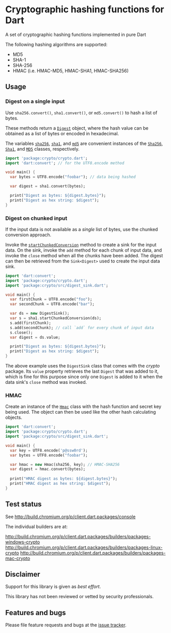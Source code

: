 # Cryptographic hashing functions for Dart

A set of cryptographic hashing functions implemented in pure Dart

The following hashing algorithms are supported:

* MD5
* SHA-1
* SHA-256
* HMAC (i.e. HMAC-MD5, HMAC-SHA1, HMAC-SHA256)

## Usage

### Digest on a single input

Use `sha256.convert()`, `sha1.convert()`, or `md5.convert()` to hash a
list of bytes.

These methods return a [`Digest`][Digest] object, where the hash value
can be obtained as a list of bytes or encoded in hexadecimal.

The variables [`sha256`][sha256], [`sha1`][sha1], and [`md5`][md5] are
convenient instances of the [`Sha256`][Sha256], [`Sha1`][Sha1], and
[`MD5`][MD5] classes, respectively.

```dart
import 'package:crypto/crypto.dart';
import 'dart:convert'; // for the UTF8.encode method

void main() {
  var bytes = UTF8.encode("foobar"); // data being hashed

  var digest = sha1.convert(bytes);

  print("Digest as bytes: ${digest.bytes}");
  print("Digest as hex string: $digest");
}
```

### Digest on chunked input

If the input data is not available as a _single_ list of bytes, use
the chunked conversion approach.

Invoke the [`startChunkedConversion`][startChunkedConversion] method
to create a sink for the input data. On the sink, invoke the `add`
method for each chunk of input data, and invoke the `close` method
when all the chunks have been added. The digest can then be retrieved
from the `Sink<Digest>` used to create the input data sink.

```dart
import 'dart:convert';
import 'package:crypto/crypto.dart';
import 'package:crypto/src/digest_sink.dart';

void main() {
  var firstChunk = UTF8.encode("foo");
  var secondChunk = UTF8.encode("bar");

  var ds = new DigestSink();
  var s = sha1.startChunkedConversion(ds);
  s.add(firstChunk);
  s.add(secondChunk); // call `add` for every chunk of input data
  s.close();
  var digest = ds.value;

  print("Digest as bytes: ${digest.bytes}");
  print("Digest as hex string: $digest");
}
```

The above example uses the `DigestSink` class that comes with the
_crypto_ package. Its `value` property retrieves the last `Digest`
that was added to it, which is fine for this purpose since only one
`Digest` is added to it when the data sink's `close` method was
invoked.

### HMAC

Create an instance of the [`Hmac`][Hmac] class with the hash function
and secret key being used.  The object can then be used like the other
hash calculating objects.

```dart
import 'dart:convert';
import 'package:crypto/crypto.dart';
import 'package:crypto/src/digest_sink.dart';

void main() {
  var key = UTF8.encode('p@ssw0rd');
  var bytes = UTF8.encode("foobar");

  var hmac = new Hmac(sha256, key); // HMAC-SHA256
  var digest = hmac.convert(bytes);
  
  print("HMAC digest as bytes: ${digest.bytes}");
  print("HMAC digest as hex string: $digest");
}
```

## Test status

See http://build.chromium.org/p/client.dart.packages/console

The individual builders are at:

http://build.chromium.org/p/client.dart.packages/builders/packages-windows-crypto
http://build.chromium.org/p/client.dart.packages/builders/packages-linux-crypto
http://build.chromium.org/p/client.dart.packages/builders/packages-mac-crypto

## Disclaimer

Support for this library is given as _best effort_.

This library has not been reviewed or vetted by security professionals.

## Features and bugs

Please file feature requests and bugs at the [issue tracker][tracker].

[Digest]: https://www.dartdocs.org/documentation/crypto/latest/crypto/Digest-class.html
[Hmac]: https://www.dartdocs.org/documentation/crypto/latest/crypto/Hmac-class.html
[MD5]: https://www.dartdocs.org/documentation/crypto/latest/crypto/MD5-class.html
[Sha1]: https://www.dartdocs.org/documentation/crypto/latest/crypto/Sha1-class.html
[Sha256]: https://www.dartdocs.org/documentation/crypto/latest/crypto/Sha256-class.html
[md5]: https://www.dartdocs.org/documentation/crypto/latest/crypto/md5.html
[sha1]: https://www.dartdocs.org/documentation/crypto/latest/crypto/sha1.html
[sha256]: https://www.dartdocs.org/documentation/crypto/latest/crypto/sha256.html
[startChunkedConversion]: https://www.dartdocs.org/documentation/crypto/latest/crypto/Hash/startChunkedConversion.html
[tracker]: https://github.com/dart-lang/crypto/issues